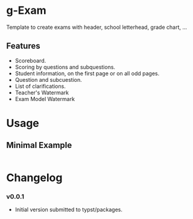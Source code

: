 # g-Exam 

Template to create exams with header, school letterhead, grade chart, ...

## Features 

- Scoreboard.
- Scoring by questions and subquestions.
- Student information, on the first page or on all odd pages.
- Question and subcuestion.
- List of clarifications.
- Teacher's Watermark
- Exam Model Watermark


# Usage

## Minimal Example

```typst

```

# Changelog

### v0.0.1

- Initial version submitted to typst/packages.